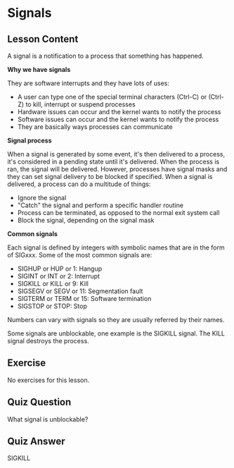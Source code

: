 # Signals

## Lesson Content

A signal is a notification to a process that something has happened.

<b>Why we have signals</b>

They are software interrupts and they have lots of uses:

<ul>
<li>A user can type one of the special terminal characters (Ctrl-C) or (Ctrl-Z) to kill, interrupt or suspend processes</li>
<li>Hardware issues can occur and the kernel wants to notify the process</li>
<li>Software issues can occur and the kernel wants to notify the process</li>
<li>They are basically ways processes can communicate</li>
</ul>

<b>Signal process</b>

When a signal is generated by some event, it's then delivered to a process, it's considered in a pending state until it's delivered. When the process is ran, the signal will be delivered. However, processes have signal masks and they can set signal delivery to be blocked if specified. When a signal is delivered, a process can do a multitude of things:

<ul>
<li>Ignore the signal</li>
<li>"Catch" the signal and perform a specific handler routine</li>
<li>Process can be terminated, as opposed to the normal exit system call</li>
<li>Block the signal, depending on the signal mask</li>
</ul>

<b>Common signals</b>

Each signal is defined by integers with symbolic names that are in the form of SIGxxx. Some of the most common signals are:

<ul>
<li>SIGHUP or HUP or 1: Hangup</li>
<li>SIGINT or INT or 2: Interrupt</li>
<li>SIGKILL or KILL or 9: Kill</li>
<li>SIGSEGV or SEGV or 11: Segmentation fault</li>
<li>SIGTERM or TERM or 15: Software termination</li>
<li>SIGSTOP or STOP: Stop</li>
</ul>

Numbers can vary with signals so they are usually referred by their names.

Some signals are unblockable, one example is the SIGKILL signal. The KILL signal destroys the process.

## Exercise

No exercises for this lesson.

## Quiz Question

What signal is unblockable?

## Quiz Answer

SIGKILL
